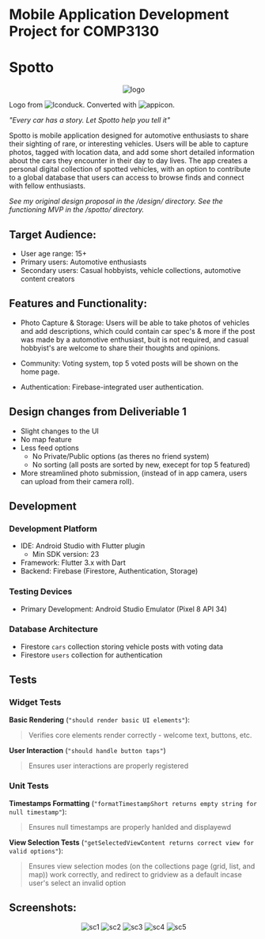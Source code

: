 # Mobile Application Development Project for COMP3130

# Spotto

<p align="center">
  <img src="https://github.com/MQ-COMP3130/mobile-application-development-mohnish-sharma/blob/main/images/logo.png?raw=true" alt="logo" />
</p>

Logo from ![Iconduck.](https://iconduck.com/icons/19815/binoculars)
Converted with ![appicon.](https://www.appicon.co)

*"Every car has a story. Let Spotto help you tell it"*

Spotto is mobile application designed for automotive enthusiasts to share their sighting of rare, or interesting vehicles. Users will be able to capture photos, tagged with location data, and add some short detailed information about the cars they encounter in their day to day lives. The app creates a personal digital collection of spotted vehicles, with an option to contribute to a global database that users can access to browse finds and connect with fellow enthusiasts. 

*See my original design proposal in the /design/ directory.*
*See the functioning MVP in the /spotto/ directory.*


## Target Audience:
- User age range: 15+
- Primary users: Automotive enthusiasts
- Secondary users: Casual hobbyists, vehicle collections, automotive content creators

## Features and Functionality:
- Photo Capture & Storage: Users will be able to take photos of vehicles and add descriptions, which could contain car spec's & more if the post was made by a automotive enthusiast, buit is not required, and casual hobbyist's are welcome to share their thoughts and opinions.

- Community: Voting system, top 5 voted posts will be shown on the home page.

- Authentication: Firebase-integrated user authentication.

## Design changes from Deliveriable 1
- Slight changes to the UI
- No map feature
- Less feed options
    - No Private/Public options (as theres no friend system)
    - No sorting (all posts are sorted by new, execept for top 5 featured)
- More streamlined photo submission, (instead of in app camera, users can upload from their camera roll).

## Development 
### Development Platform

- IDE: Android Studio with Flutter plugin
    - Min SDK version: 23
- Framework: Flutter 3.x with Dart
- Backend: Firebase (Firestore, Authentication, Storage)

### Testing Devices
- Primary Development: Android Studio Emulator (Pixel 8 API 34)

### Database Architecture

- Firestore `cars` collection storing vehicle posts with voting data
- Firestore `users` collection for authentication 


## Tests

### Widget Tests
**Basic Rendering** (`"should render basic UI elements"`):
> Verifies core elements render correctly - welcome text, buttons, etc.

**User Interaction** (`"should handle button taps"`)
> Ensures user interactions are properly registered

### Unit Tests

**Timestamps Formatting** (`"formatTimestampShort returns empty string for null timestamp"`):
> Ensures null timestamps are properly hanlded and displayewd

**View Selection Tests** (`"getSelectedViewContent returns correct view for valid options"`):
> Ensures view selection modes (on the collections page (grid, list, and map)) work correctly, and redirect to gridview as a default incase user's select an invalid option

## Screenshots:
<p align="center">
  <img src="https://github.com/MQ-COMP3130/mobile-application-development-mohnish-sharma/blob/main/images/sc1.png?raw=true" alt="sc1" />
  <img src="https://github.com/MQ-COMP3130/mobile-application-development-mohnish-sharma/blob/main/images/sc2.png?raw=true" alt="sc2" />
  <img src="https://github.com/MQ-COMP3130/mobile-application-development-mohnish-sharma/blob/main/images/sc3.png?raw=true" alt="sc3" />
  <img src="https://github.com/MQ-COMP3130/mobile-application-development-mohnish-sharma/blob/main/images/sc4.png?raw=true" alt="sc4" />
  <img src="https://github.com/MQ-COMP3130/mobile-application-development-mohnish-sharma/blob/main/images/sc5.png?raw=true" alt="sc5" />
</p>
